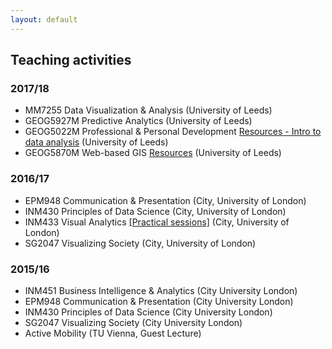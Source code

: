 ```yaml
---
layout: default
---
```


## Teaching activities

### 2017/18  

* MM7255 Data Visualization & Analysis (University of Leeds)
* GEOG5927M Predictive Analytics (University of Leeds)
* GEOG5022M Professional & Personal Development [Resources - Intro to data analysis](http://www.roger-beecham.com/intro-visual-data-analysis/) (University of Leeds)
* GEOG5870M Web-based GIS [Resources](http://www.roger-beecham.com/intro-visual-data-analysis/sessions/session_datavis.html) (University of Leeds)

### 2016/17  

* EPM948 Communication & Presentation (City, University of London)
* INM430 Principles of Data Science (City, University of London)
* INM433 Visual Analytics [[Practical sessions]](http://www.roger-beecham.com/data-science-practicals/) (City, University of London)
* SG2047 Visualizing Society (City, University of London)

### 2015/16  

* INM451 Business Intelligence & Analytics (City University London)
* EPM948 Communication & Presentation (City University London)
* INM430 Principles of Data Science (City University London)
* SG2047 Visualizing Society (City University London)
* Active Mobility (TU Vienna, Guest Lecture)
